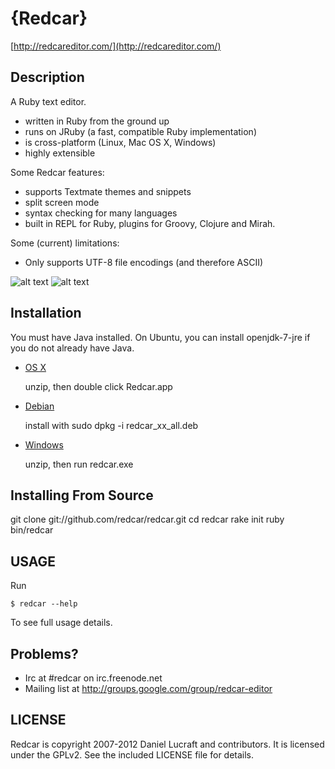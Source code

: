 {Redcar}
========

[http://redcareditor.com/](http://redcareditor.com/)

## Description

A Ruby text editor.

 * written in Ruby from the ground up
 * runs on JRuby (a fast, compatible Ruby implementation)
 * is cross-platform (Linux, Mac OS X, Windows)
 * highly extensible

Some Redcar features:

 * supports Textmate themes and snippets
 * split screen mode
 * syntax checking for many languages
 * built in REPL for Ruby, plugins for Groovy, Clojure and Mirah.

Some (current) limitations:

 * Only supports UTF-8 file encodings (and therefore ASCII)

![alt text](http://redcareditor.com/images/redcar-4-thumb.png "Title")
![alt text](http://redcareditor.com/images/redcar-1-thumb.png "Title")

## Installation

You must have Java installed. On Ubuntu, you can install openjdk-7-jre if you do not already have Java.

 * [OS X]()

    unzip, then double click Redcar.app
    
 * [Debian]()

    install with sudo dpkg -i redcar_xx_all.deb
    
 * [Windows]()

   unzip, then run redcar.exe

## Installing From Source

  git clone git://github.com/redcar/redcar.git
  cd redcar
  rake init
  ruby bin/redcar

  
## USAGE

Run 

    $ redcar --help

To see full usage details.

## Problems?

* Irc at #redcar on irc.freenode.net
* Mailing list at http://groups.google.com/group/redcar-editor

## LICENSE

Redcar is copyright 2007-2012 Daniel Lucraft and contributors.
It is licensed under the GPLv2. See the included LICENSE file for details.
